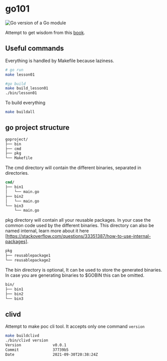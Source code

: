 # go101

![Go version of a Go module](https://img.shields.io/github/go-mod/go-version/vaclav-dvorak/go101.svg)

Attempt to get wisdom from this [book](https://go101.org).

## Useful commands

Everything is handled by Makefile because laziness.

```bash
# go run
make lesson01

#go build
make build_lesson01
./bin/lesson01
```

To build everything

```bash
make buildall
```

## go project structure

```cmd
goproject/
├── bin
├── cmd
├── pkg
└── Makefile
```

The cmd directory will contain the different binaries, separated in directories.

```cmd
cmd/
├── bin1
│   └── main.go
├── bin2
│   └── main.go
└── bin3
    └── main.go
```

pkg directory will contain all your reusable packages. In your case the common code used by the different binaries. This directory can also be named internal, learn more about it here [https://stackoverflow.com/questions/33351387/how-to-use-internal-packages].

```cmd
pkg
├── reusablepackage1
└── reusablepackage2
```

The bin directory is optional, It can be used to store the generated binaries. In case you are generating binaries to $GOBIN this can be omitted.

```cmd
bin/
├── bin1
├── bin2
└── bin3
```

## clivd

Attempt to make poc cli tool. It accepts only one command `version`

```bash
make buildclivd
./bin/clivd version
Version              v0.0.1
Commit               37739b5
Date                 2021-09-30T20:38:24Z
